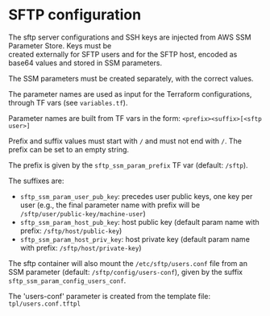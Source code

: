 
# SFTP configuration

The sftp server configurations and SSH keys are injected from AWS SSM Parameter Store. Keys must be  
created externally for SFTP users and for the SFTP host, encoded as base64 values and stored in SSM parameters.

The SSM parameters must be created separately, with the correct values.

The parameter names are used as input for the Terraform configurations, through TF vars (see `variables.tf`).

Parameter names are built from TF vars in the form:
`<prefix><suffix>[<sftp user>]`

Prefix and suffix values must start with `/` and must not end with `/`. The prefix can be set to an empty string.

The prefix is given by the `sftp_ssm_param_prefix` TF var (default: `/sftp`).

The suffixes are:

- `sftp_ssm_param_user_pub_key`: precedes user public keys, one key per user (e.g., the final parameter name with prefix will be `/sftp/user/public-key/machine-user`)
- `sftp_ssm_param_host_pub_key`: host public key (default param name with prefix: `/sftp/host/public-key`)
- `sftp_ssm_param_host_priv_key`: host private key (default param name with prefix: `/sftp/host/private-key`)
 
The sftp container will also mount the `/etc/sftp/users.conf` file from an SSM parameter 
(default: `/sftp/config/users-conf`), given by the suffix `sftp_ssm_param_config_users_conf`. 
 
The 'users-conf' parameter is created from the template file: `tpl/users.conf.tftpl`
 
